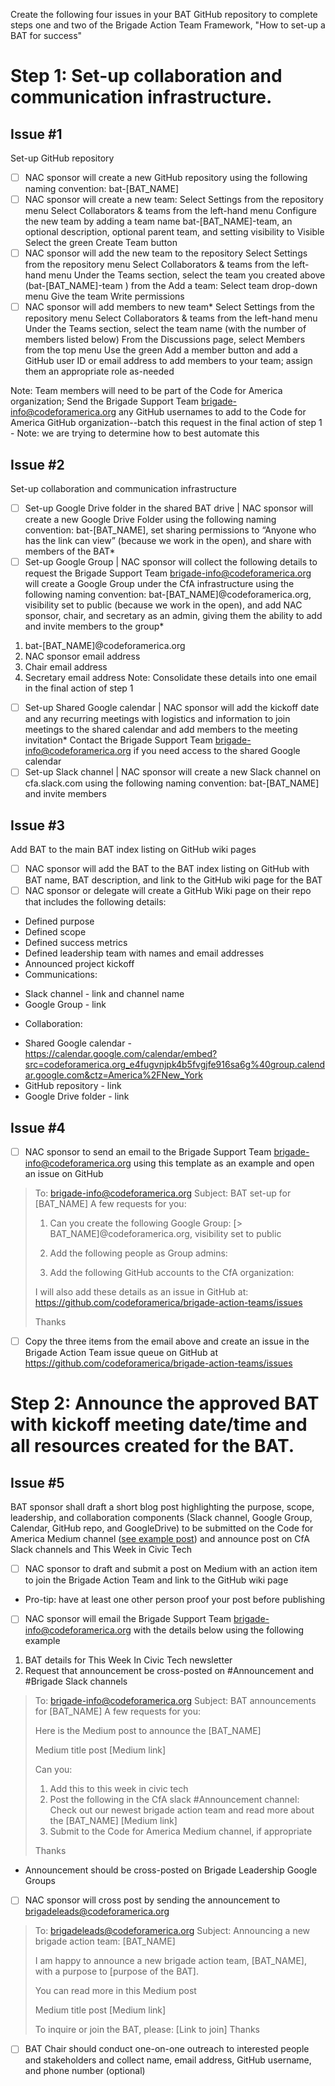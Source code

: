 Create the following four issues in your BAT GitHub repository to complete steps one and two of the Brigade Action Team Framework, "How to set-up a BAT for success" 

# Step 1: Set-up collaboration and communication infrastructure.

## Issue #1
Set-up GitHub repository 
- [ ] NAC sponsor will create a new GitHub repository using the following naming convention: bat-[BAT_NAME]
- [ ] NAC sponsor will create a new team:
Select Settings from the repository menu
Select Collaborators & teams from the left-hand menu
Configure the new team by adding a team name bat-[BAT_NAME]-team, an optional description, optional parent team, and setting visibility to Visible
Select the green Create Team button
- [ ] NAC sponsor will add the new team to the repository
Select Settings from the repository menu
Select Collaborators & teams from the left-hand menu
Under the Teams section, select the team you created above (bat-[BAT_NAME]-team ) from the Add a team: Select team drop-down menu
Give the team Write permissions
- [ ] NAC sponsor will add members to new team*
Select Settings from the repository menu
Select Collaborators & teams from the left-hand menu
Under the Teams section, select the team name (with the number of members listed below)
From the Discussions page, select Members from the top menu
Use the green Add a member button and add a GitHub user ID or email address to add members to your team; assign them an appropriate role as-needed

Note: Team members will need to be part of the Code for America organization; Send the Brigade Support Team <brigade-info@codeforamerica.org> any GitHub usernames to add to the Code for America GitHub organization--batch this request in the final action of step 1  - Note: we are trying to determine how to best automate this


## Issue #2
Set-up collaboration and communication infrastructure

- [ ] Set-up Google Drive folder in the shared BAT drive | NAC sponsor will create a new Google Drive Folder using the following naming convention: bat-[BAT_NAME], set sharing permissions to “Anyone who has the link can view” (because we work in the open), and share with members of the BAT*
- [ ] Set-up Google Group | NAC sponsor will collect the following details to request the Brigade Support Team <brigade-info@codeforamerica.org> will create a Google Group under the CfA infrastructure using the following naming convention: bat-[BAT_NAME]@codeforamerica.org, visibility set to public (because we work in the open), and add NAC sponsor, chair, and secretary as an admin, giving them the ability to add and invite members to the group*
1. bat-[BAT_NAME]@codeforamerica.org
2. NAC sponsor email address
3. Chair email address
4. Secretary email address
Note: Consolidate these details into one email in the final action of step 1
- [ ] Set-up Shared Google calendar | NAC sponsor will add the kickoff date and any recurring meetings with logistics and information to join meetings to the shared calendar and add members to the meeting invitation*
Contact the Brigade Support Team <brigade-info@codeforamerica.org> if you need access to the shared Google calendar
- [ ] Set-up Slack channel | NAC sponsor will create a new Slack channel on cfa.slack.com using the following naming convention: bat-[BAT_NAME] and invite members

## Issue #3
Add BAT to the main BAT index listing on GitHub wiki pages
- [ ] NAC sponsor will add the BAT to the BAT index listing on GitHub with BAT name, BAT description, and link to the GitHub wiki page for the BAT
- [ ] NAC sponsor or delegate will create a GitHub Wiki page on their repo that includes the following details:
* Defined purpose
* Defined scope
* Defined success metrics
* Defined leadership team with names and email addresses
* Announced project kickoff
* Communications:
 - Slack channel - link and channel name
 - Google Group - link
* Collaboration:
 - Shared Google calendar - https://calendar.google.com/calendar/embed?src=codeforamerica.org_e4fugvnjpk4b5fvgjfe916sa6g%40group.calendar.google.com&ctz=America%2FNew_York 
 - GitHub repository - link 
 - Google Drive folder - link

## Issue #4
- [ ] NAC sponsor to send an email to the Brigade Support Team <brigade-info@codeforamerica.org> using this template as an example and open an issue on GitHub

> To: <brigade-info@codeforamerica.org> 
> Subject: BAT set-up for [BAT_NAME] 
> A few requests for you:
> 
> 1) Can you create the following Google Group:
[> BAT_NAME]@codeforamerica.org, visibility set to public
> 
> 2) Add the following people as Group admins:
> <NAC sponsor email>
> <BAT chair email>
> <BAT secretary email>
> 
> 3) Add the following GitHub accounts to the CfA organization:
> <BAT chair GitHub username>
> <BAT secretary GitHub username>
> 
> I will also add these details as an issue in GitHub at: https://github.com/codeforamerica/brigade-action-teams/issues 
> 
> Thanks

- [ ] Copy the three items from the email above and create an issue in the Brigade Action Team issue queue on GitHub at https://github.com/codeforamerica/brigade-action-teams/issues 

# Step 2: Announce the approved BAT with kickoff meeting date/time and all resources created for the BAT.

## Issue #5
BAT sponsor shall draft a short blog post highlighting the purpose, scope, leadership, and collaboration components (Slack channel, Google Group, Calendar, GitHub repo, and GoogleDrive) to be submitted on the Code for America Medium channel ([see example post](https://docs.google.com/document/d/1dPXqg-5jhoRD4WPtINGhURYK89JxdsgqhdBvjUlrGk8/edit#heading=h.g8jokk3g5d7t)) and announce post on CfA Slack channels and This Week in Civic Tech
- [ ] NAC sponsor to draft and submit a post on Medium with an action item to join the Brigade Action Team and link to the GitHub wiki page
- Pro-tip:  have at least one other person proof your post before publishing
- [ ] NAC sponsor will email the Brigade Support Team <brigade-info@codeforamerica.org> with the details below using the following example
1. BAT details for This Week In Civic Tech newsletter
2. Request that announcement be cross-posted on #Announcement and #Brigade Slack channels

> To: <brigade-info@codeforamerica.org> 
> Subject: BAT announcements for [BAT_NAME] 
> A few requests for you:
> 
> Here is the Medium post to announce the [BAT_NAME]
> 
> Medium title post
> [Medium link]
> 
> Can you:
> 1) Add this to this week in civic tech
> 2) Post the following in the CfA slack #Announcement channel:
>  Check out our newest brigade action team and read more about the [BAT_NAME]
> [Medium link]
>  3) Submit to the Code for America Medium channel, if appropriate
> 
> Thanks

- Announcement should be cross-posted on Brigade Leadership Google Groups 
- [ ] NAC sponsor will cross post by sending the announcement to brigadeleads@codeforamerica.org
> To: <brigadeleads@codeforamerica.org> 
> Subject: Announcing a new brigade action team: [BAT_NAME] 
> 
> I am happy to announce a new brigade action team, [BAT_NAME], with a purpose to [purpose of the BAT].
> 
> You can read more in this Medium post
> 
> Medium title post
> [Medium link]
> 
> To inquire or join the BAT, please:
> [Link to join]
> <BAT chair email>
> <BAT secretary email>
> Thanks
- [ ] BAT Chair should conduct one-on-one outreach to interested people and stakeholders and collect name, email address, GitHub username, and phone number (optional)

